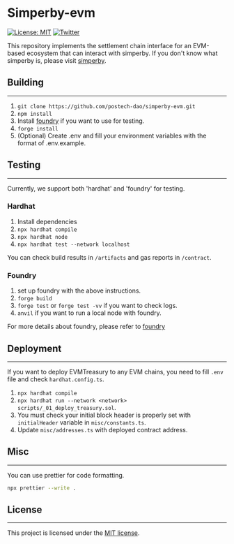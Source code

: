 # Simperby-evm

[![License: MIT](https://img.shields.io/github/license/postech-dao/simperby)](https://opensource.org/licenses/MIT)
[![Twitter][twitter-image]][twitter-link]

[twitter-image]: https://img.shields.io/twitter/follow/postech_dao?style=social
[twitter-link]: https://twitter.com/postech_dao

This repository implements the settlement chain interface for an EVM-based ecosystem that can interact with simperby.
If you don't know what simperby is, please visit [simperby]("https://github.com/postech-dao/simperby").

## Building

---

1. `git clone https://github.com/postech-dao/simperby-evm.git`
2. `npm install`
3. Install [foundry](https://book.getfoundry.sh/getting-started/installation) if you want to use for testing.
4. `forge install`
5. (Optional) Create .env and fill your environment variables with the format of .env.example.

## Testing

---

Currently, we support both 'hardhat' and 'foundry' for testing.

### Hardhat

1. Install dependencies
2. `npx hardhat compile`
3. `npx hardhat node`
4. `npx hardhat test --network localhost`

You can check build results in `/artifacts` and gas reports in `/contract`.

### Foundry

1. set up foundry with the above instructions.
2. `forge build`
3. `forge test` or `forge test -vv` if you want to check logs.
4. `anvil` if you want to run a local node with foundry.

For more details about foundry, please refer to [foundry]("https://github.com/foundry-rs/foundry")

## Deployment

---

If you want to deploy EVMTreasury to any EVM chains, you need to fill `.env` file and check `hardhat.config.ts`.

1. `npx hardhat compile`
2. `npx hardhat run --network <network> scripts/_01_deploy_treasury.sol`.
3. You must check your initial block header is properly set with `initialHeader` variable in `misc/constants.ts`.
4. Update `misc/addresses.ts` with deployed contract address.

## Misc

---

You can use prettier for code formatting.

```bash
npx prettier --write .
```

## License

---

This project is licensed under the [MIT license](./LICENSE).
